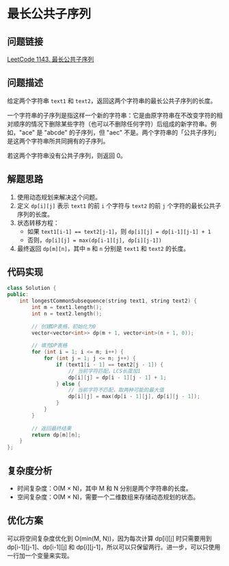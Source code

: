 # 最长公共子序列

## 问题链接
[LeetCode 1143. 最长公共子序列](https://leetcode.com/problems/longest-common-subsequence/)

## 问题描述
给定两个字符串 `text1` 和 `text2`，返回这两个字符串的最长公共子序列的长度。

一个字符串的子序列是指这样一个新的字符串：它是由原字符串在不改变字符的相对顺序的情况下删除某些字符（也可以不删除任何字符）后组成的新字符串。例如，"ace" 是 "abcde" 的子序列，但 "aec" 不是。两个字符串的「公共子序列」是这两个字符串所共同拥有的子序列。

若这两个字符串没有公共子序列，则返回 0。

## 解题思路
1. 使用动态规划来解决这个问题。
2. 定义 `dp[i][j]` 表示 `text1` 的前 `i` 个字符与 `text2` 的前 `j` 个字符的最长公共子序列的长度。
3. 状态转移方程：
   - 如果 `text1[i-1] == text2[j-1]`，则 `dp[i][j] = dp[i-1][j-1] + 1`
   - 否则，`dp[i][j] = max(dp[i-1][j], dp[i][j-1])`
4. 最终返回 `dp[m][n]`，其中 `m` 和 `n` 分别是 `text1` 和 `text2` 的长度。

## 代码实现
```cpp
class Solution {
public:
    int longestCommonSubsequence(string text1, string text2) {
        int m = text1.length();
        int n = text2.length();
        
        // 创建DP表格，初始化为0
        vector<vector<int>> dp(m + 1, vector<int>(n + 1, 0));
        
        // 填充DP表格
        for (int i = 1; i <= m; i++) {
            for (int j = 1; j <= n; j++) {
                if (text1[i - 1] == text2[j - 1]) {
                    // 当前字符匹配，LCS长度加1
                    dp[i][j] = dp[i - 1][j - 1] + 1;
                } else {
                    // 当前字符不匹配，取两种可能的最大值
                    dp[i][j] = max(dp[i - 1][j], dp[i][j - 1]);
                }
            }
        }
        
        // 返回最终结果
        return dp[m][n];
    }
};
```

## 复杂度分析
- 时间复杂度：O(M × N)，其中 M 和 N 分别是两个字符串的长度。
- 空间复杂度：O(M × N)，需要一个二维数组来存储动态规划的状态。

## 优化方案
可以将空间复杂度优化到 O(min(M, N))，因为每次计算 dp[i][j] 时只需要用到 dp[i-1][j-1]、dp[i-1][j] 和 dp[i][j-1]，所以可以只保留两行。进一步，可以只使用一行加一个变量来实现。
